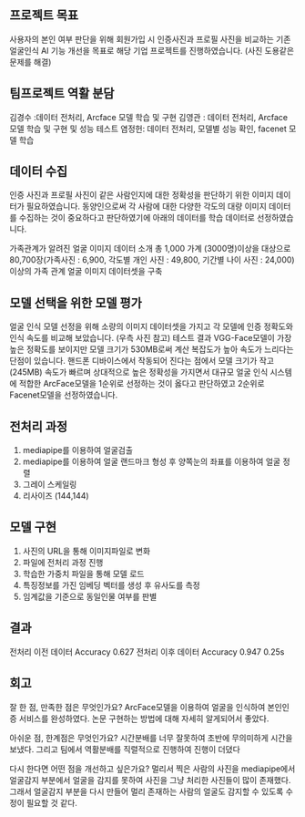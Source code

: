 ## 프로젝트 목표

사용자의 본인 여부 판단을 위해 회원가입 시 인증사진과 프로필 사진을 비교하는 기존 얼굴인식 AI 기능 개선을 목표로 해당 기업 프로젝트를 진행하였습니다.
(사진 도용같은 문제를 해결)


## 팀프로젝트 역활 분담
김경수 :데이터 전처리, Arcface 모델 학습 및 구현
김영관 : 데이터 전처리, Arcface 모델 학습 및 구현 및 성능 테스트
염정헌: 데이터 전처리, 모델별 성능 확인, facenet 모델 학습

## 데이터 수집 
인증 사진과 프로필 사진이 같은 사람인지에 대한 정확성을 판단하기 위한 이미지 데이터가 필요하였습니다. 동양인으로써 각 사람에 대한 다양한 각도의 대량 이미지 데이터를 수집하는 것이 중요하다고 판단하였기에 아래의 데이터를 학습 데이터로 선정하였습니다.

가족관계가 알려진 얼굴 이미지 데이터 
소개
총 1,000 가계 (3000명)이상을 대상으로 80,700장(가족사진 : 6,900, 각도별
개인 사진 : 49,800, 기간별 나이 사진 : 24,000) 이상의 가족 관계 얼굴 이미지 데이터셋을 구축

## 모델 선택을 위한 모델 평가 
얼굴 인식 모델 선정을 위해 소량의 이미지 데이터셋을 가지고 각 모델에 인증 정확도와 인식 속도를 비교해 보았습니다. (우측 사진 참고)
테스트 결과 VGG-Face모델이 가장 높은 정확도를 보이지만 모델 크기가 530MB로써 계산 복잡도가 높아 속도가 느리다는 단점이 있습니다.
핸드폰 디바이스에서 작동되어 진다는 점에서 모델 크기가 작고(245MB) 속도가 빠르며 상대적으로 높은 정확성을 가지면서 대규모 얼굴 인식 시스템에 적합한 ArcFace모델을 1순위로 선정하는 것이 옳다고 판단하였고 2순위로 Facenet모델을 선정하였습니다.

## 전처리 과정

1. mediapipe를 이용하여 얼굴검출
2. mediapipe를 이용하여 얼굴 랜드마크 형성 후 양쪽눈의 좌표를 이용하여 얼굴 정렬
3. 그레이 스케일링
4. 리사이즈 (144,144)

## 모델 구현
1. 사진의 URL을 통해 이미지파일로 변화
2. 파일에 전처리 과정 진행
3. 학습한 가중치 파일을 통해 모델 로드
4. 특징정보를 가진 임베딩 벡터를 생성 후 유사도를 측정
5. 임계값을 기준으로 동일인물 여부를 판별

## 결과

전처리 이전 데이터
Accuracy 0.627
전처리 이후 데이터
Accuracy 0.947  0.25s

## 회고 

잘 한 점, 만족한 점은 무엇인가요? 
ArcFace모델을 이용하여 얼굴을 인식하여 본인인증 서비스를 완성하였다.
논문 구현하는 방법에 대해 자세히 알게되어서 좋았다.

아쉬운 점, 한계점은 무엇인가요? 
시간분배를 너무 잘못하여 초반에 무의미하게 시간을 보냈다. 그리고 팀에서 역활분배를 직렬적으로 진행하여 진행이 더뎠다

다시 한다면 어떤 점을 개선하고 싶은가요? 
멀리서 찍은 사람의 사진을 mediapipe에서 얼굴감지 부분에서 얼굴을 감지를 못하여 사진을 그냥 처리한 사진들이 많이 존재했다. 그래서 얼굴감지 부분을 다시 만들어 멀리 존재하는 사람의 얼굴도 감지할 수 있도록 수정이 필요할 것 같다.
